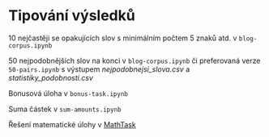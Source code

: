 # Tipování výsledků

10 nejčastěji se opakujících slov s minimálním počtem 5 znaků atd. v ```blog-corpus.ipynb``` 

50 nejpodobnějších slov na konci v ```blog-corpus.ipynb``` či preferovaná verze ```50-pairs.ipynb``` s výstupem _nejpodobnejsi_slova.csv_ a _statistiky_podobnosti.csv_

Bonusová úloha v ```bonus-task.ipynb```

Suma částek v ```sum-amounts.ipynb```

Řešení matematické úlohy v
[MathTask](/MathTask.md)
